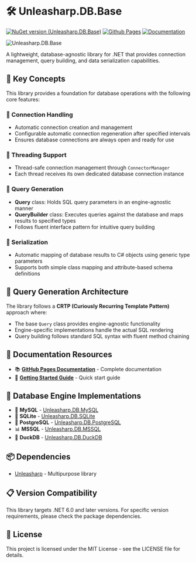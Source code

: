 ﻿# 🛠️ Unleasharp.DB.Base

[![NuGet version (Unleasharp.DB.Base)](https://img.shields.io/nuget/v/Unleasharp.DB.Base.svg?style=flat-square)](https://www.nuget.org/packages/Unleasharp.DB.Base/)
[![Github Pages](https://img.shields.io/badge/home-Github_Pages_-blue)](https://trabersoftware.github.io/Unleasharp.DB.Base)
[![Documentation](https://img.shields.io/badge/dev-Documentation-blue)](https://trabersoftware.github.io/Unleasharp.DB.Base/docs/)

![Unleasharp.DB.Base](https://socialify.git.ci/TraberSoftware/Unleasharp.DB.Base/image?description=1&font=Inter&logo=https%3A%2F%2Fraw.githubusercontent.com%2FTraberSoftware%2FUnleasharp%2Frefs%2Fheads%2Fmain%2Fassets%2Flogo-small.png&name=1&owner=1&pattern=Circuit+Board&theme=Light)

A lightweight, database-agnostic library for .NET that provides connection management, query building, and data serialization capabilities.

## 🎯 Key Concepts

This library provides a foundation for database operations with the following core features:

### 🔌 Connection Handling
- Automatic connection creation and management
- Configurable automatic connection regeneration after specified intervals
- Ensures database connections are always open and ready for use

### 🧵 Threading Support
- Thread-safe connection management through `ConnectorManager`
- Each thread receives its own dedicated database connection instance

### 📝 Query Generation
- **Query** class: Holds SQL query parameters in an engine-agnostic manner
- **QueryBuilder** class: Executes queries against the database and maps results to specified types
- Follows fluent interface pattern for intuitive query building

### 🔄 Serialization
- Automatic mapping of database results to C# objects using generic type parameters
- Supports both simple class mapping and attribute-based schema definitions

## 🔧 Query Generation Architecture

The library follows a **CRTP (Curiously Recurring Template Pattern)** approach where:
- The base `Query` class provides engine-agnostic functionality
- Engine-specific implementations handle the actual SQL rendering
- Query building follows standard SQL syntax with fluent method chaining

## 📖 Documentation Resources

- 📚 **[GitHub Pages Documentation](https://trabersoftware.github.io/Unleasharp.DB.Base/docs/)** - Complete documentation
- 🎯 **[Getting Started Guide](https://trabersoftware.github.io/Unleasharp.DB.Base/docs/getting-started/)** - Quick start guide

## 🚀 Database Engine Implementations

- 🐬 **MySQL** - [Unleasharp.DB.MySQL](https://github.com/TraberSoftware/Unleasharp.DB.MySQL)
- 💾 **SQLite** - [Unleasharp.DB.SQLite](https://github.com/TraberSoftware/Unleasharp.DB.SQLite)
- 🐘 **PostgreSQL** - [Unleasharp.DB.PostgreSQL](https://github.com/TraberSoftware/Unleasharp.DB.PostgreSQL)
- 📊 **MSSQL** - [Unleasharp.DB.MSSQL](https://github.com/TraberSoftware/Unleasharp.DB.MSSQL)
- 🦆 **DuckDB** - [Unleasharp.DB.DuckDB](https://github.com/TraberSoftware/Unleasharp.DB.DuckDB)

## 📦 Dependencies

- [Unleasharp](https://github.com/TraberSoftware/Unleasharp) - Multipurpose library

## 📋 Version Compatibility

This library targets .NET 6.0 and later versions. For specific version requirements, please check the package dependencies.

## 📄 License

This project is licensed under the MIT License - see the LICENSE file for details.
